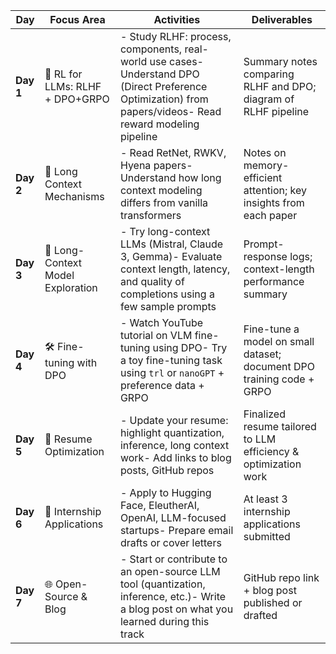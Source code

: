 | **Day**   | **Focus Area**                    | **Activities**                                                                                                                                             | **Deliverables**                                                      |
| --------- | --------------------------------- | ---------------------------------------------------------------------------------------------------------------------------------------------------------- | --------------------------------------------------------------------- |
| **Day 1** | 🧠 RL for LLMs: RLHF + DPO+GRPO   | - Study RLHF: process, components, real-world use cases- Understand DPO (Direct Preference Optimization) from papers/videos- Read reward modeling pipeline | Summary notes comparing RLHF and DPO; diagram of RLHF pipeline        |
| **Day 2** | 🔬 Long Context Mechanisms        | - Read RetNet, RWKV, Hyena papers- Understand how long context modeling differs from vanilla transformers                                                  | Notes on memory-efficient attention; key insights from each paper     |
| **Day 3** | 🧪 Long-Context Model Exploration | - Try long-context LLMs (Mistral, Claude 3, Gemma)- Evaluate context length, latency, and quality of completions using a few sample prompts                | Prompt-response logs; context-length performance summary              |
| **Day 4** | 🛠️ Fine-tuning with DPO          | - Watch YouTube tutorial on VLM fine-tuning using DPO- Try a toy fine-tuning task using `trl` or `nanoGPT` + preference data + GRPO                        | Fine-tune a model on small dataset; document DPO training code + GRPO |
| **Day 5** | 📄 Resume Optimization            | - Update your resume: highlight quantization, inference, long context work- Add links to blog posts, GitHub repos                                          | Finalized resume tailored to LLM efficiency & optimization work       |
| **Day 6** | 🚀 Internship Applications        | - Apply to Hugging Face, EleutherAI, OpenAI, LLM-focused startups- Prepare email drafts or cover letters                                                   | At least 3 internship applications submitted                          |
| **Day 7** | 🌐 Open-Source & Blog             | - Start or contribute to an open-source LLM tool (quantization, inference, etc.)- Write a blog post on what you learned during this track                  | GitHub repo link + blog post published or drafted                     |